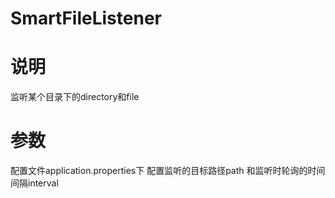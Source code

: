 # SmartFileListener

# 说明

监听某个目录下的directory和file

# 参数

配置文件application.properties下
配置监听的目标路径path 和监听时轮询的时间间隔interval
